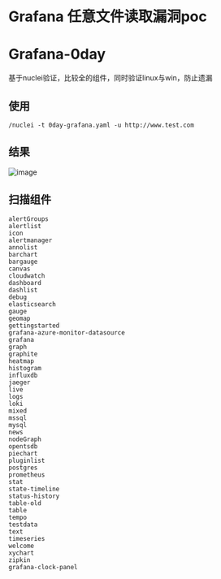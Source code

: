 # Grafana 任意文件读取漏洞poc
# Grafana-0day
基于nuclei验证，比较全的组件，同时验证linux与win，防止遗漏

## 使用
```
/nuclei -t 0day-grafana.yaml -u http://www.test.com
```

## 结果
![image](https://user-images.githubusercontent.com/50769953/145013049-71c2389b-d2f4-44ba-84ed-20e61f13b83f.png)

## 扫描组件
```
alertGroups
alertlist
icon
alertmanager
annolist
barchart
bargauge
canvas
cloudwatch
dashboard
dashlist
debug
elasticsearch
gauge
geomap
gettingstarted
grafana-azure-monitor-datasource
grafana
graph
graphite
heatmap
histogram
influxdb
jaeger
live
logs
loki
mixed
mssql
mysql
news
nodeGraph
opentsdb
piechart
pluginlist
postgres
prometheus
stat
state-timeline
status-history
table-old
table
tempo
testdata
text
timeseries
welcome
xychart
zipkin
grafana-clock-panel
```

